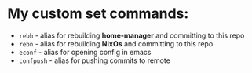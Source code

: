 # My custom set commands:

- `rebh` - alias for rebuilding **home-manager** and committing to this repo
- `rebn` - alias for rebuilding **NixOs** and committing to this repo
- `econf` - alias for opening config in emacs 
- `confpush` - alias for pushing commits to remote
